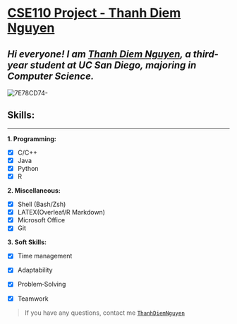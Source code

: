 # [CSE110 Project - Thanh Diem Nguyen](https://github.com/ThanhDiemNguyen/CSE110Project)

## *Hi everyone! I am [Thanh Diem Nguyen](https://github.com/ThanhDiemNguyen), a third-year student at UC San Diego, majoring in Computer Science.*

![7E78CD74-](https://user-images.githubusercontent.com/114208205/191907066-ca176fc1-3578-49a0-b154-fbe6d90d6c0c.JPG) 

 
## Skills:

---

**1. Programming:** 
  - [x] C/C++
  - [x] Java
  - [x] Python
  - [x] R
  
**2. Miscellaneous:**
- [x] Shell (Bash/Zsh)
- [x] LATEX(Overleaf/R Markdown)
- [x] Microsoft Office
- [x] Git

**3. Soft Skills:** 
- [x] Time management
- [x] Adaptability
- [x] Problem‑Solving
- [x] Teamwork


> If you have any questions, contact me [`ThanhDiemNguyen`](https://github.com/ThanhDiemNguyen)
